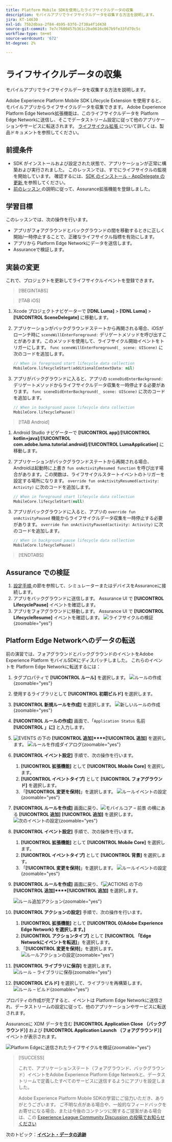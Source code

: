 ```yaml
---
title: Platform Mobile SDKを使用したライフサイクルデータの収集
description: モバイルアプリでライフサイクルデータを収集する方法を説明します。
jira: KT-14630
exl-id: 75b2dbaa-2f84-4b95-83f6-2f38a4f1d438
source-git-commit: 7e7c7600457b361c2ba9616c067b9fe33fd70c5c
workflow-type: tm+mt
source-wordcount: '672'
ht-degree: 2%

---
```


# ライフサイクルデータの収集

モバイルアプリでライフサイクルデータを収集する方法を説明します。

Adobe Experience Platform Mobile SDK Lifecycle Extension を使用すると、モバイルアプリからライフサイクルデータを収集できます。 Adobe Experience Platform Edge Network拡張機能は、このライフサイクルデータを Platform Edge Networkに送信し、そこでデータストリーム設定に従って他のアプリケーションやサービスに転送されます。 [ ライフサイクル拡張 ](https://developer.adobe.com/client-sdks/documentation/lifecycle-for-edge-network/) について詳しくは、製品ドキュメントを参照してください。


## 前提条件

* SDK がインストールおよび設定された状態で、アプリケーションが正常に構築および実行されました。 このレッスンでは、すでにライフサイクルの監視を開始しています。 確認するには、[SDK のインストール - AppDelegate の更新 ](install-sdks.md#update-appdelegate) を参照してください。
* [ 前のレッスン ](install-sdks.md) の説明に従って、Assurance拡張機能を登録しました。

## 学習目標

このレッスンでは、次の操作を行います。

<!--
* Add lifecycle field group to the schema.
* -->
* アプリがフォアグラウンドとバックグラウンドの間を移動するときに正しく開始/一時停止することで、正確なライフサイクル指標を有効にします。
* アプリから Platform Edge Networkにデータを送信します。
* Assuranceで検証します。

<!--
## Add lifecycle field group to schema

The Consumer Experience Event field group you added in the [previous lesson](create-schema.md) already contains the lifecycle fields, so you can skip this step. If you don't use Consumer Experience Event field group in your own app, you can add the lifecycle fields by doing the following:

1. Navigate to the schema interface as described in the [previous lesson](create-schema.md).
1. Open the **Luma Mobile App Event Schema** schema and select **[!UICONTROL Add]** next to Field groups.
    ![select add](assets/lifecycle-add.png){zoomable="yes"}
1. In the search bar, enter "lifecycle".
1. Select the checkbox next to **[!UICONTROL AEP Mobile Lifecycle Details]**.
1. Select **[!UICONTROL Add field groups]**.
    ![add field group](assets/lifecycle-lifecycle-field-group.png){zoomable="yes"}
1. Select **[!UICONTROL Save]**.
    ![save](assets/lifecycle-lifecycle-save.png){zoomable="yes"}
-->

## 実装の変更

これで、プロジェクトを更新してライフサイクルイベントを登録できます。

>[!BEGINTABS]

>[!TAB iOS]

1. Xcode プロジェクトナビゲーターで **[!DNL Luma]** > **[!DNL Luma]** > **[!UICONTROL SceneDelegate]** に移動します。

1. アプリケーションがバックグラウンドステートから再開される場合、iOSがローンチ時に `sceneWillEnterForeground:` デリゲートメソッドを呼び出すことがあります。このメソッドを使用して、ライフサイクル開始イベントをトリガーにします。 `func sceneWillEnterForeground(_ scene: UIScene)` に次のコードを追加します。

   ```swift
   // When in foreground start lifecycle data collection
   MobileCore.lifecycleStart(additionalContextData: nil)
   ```

1. アプリがバックグラウンドに入ると、アプリの `sceneDidEnterBackground:` デリゲートメソッドからライフサイクルデータ収集を一時停止する必要があります。 `func sceneDidEnterBackground(_ scene: UIScene)` に次のコードを追加します。

   ```swift
   // When in background pause lifecycle data collection
   MobileCore.lifecyclePause()
   ```

>[!TAB Android]

1. Android Studio ナビゲーターで **[!UICONTROL app]**/**[!UICONTROL kotlin+java]**/**[!UICONTROL com.adobe.luma.tutorial.android]**/**[!UICONTROL LumaApplication]** に移動します。

1. アプリケーションがバックグラウンドステートから再開される場合、Androidは起動時に上書き `fun onActivityResumed function` を呼び出す場合があります。この関数は、ライフサイクルスタートイベントのトリガーを設定する場所になります。 `override fun onActivityResumed(activity: Activity)` に次のコードを追加します。

   ```kotlin
   // When in foreground start lifecycle data collection
   MobileCore.lifecycleStart(null)
   ```

1. アプリがバックグラウンドに入ると、アプリの `override fun onActivityPaused` 機能からライフサイクルデータ収集を一時停止する必要があります。 `override fun onActivityPaused(activity: Activity)` に次のコードを追加します。

   ```kotlin
   // When in background pause lifecycle data collection
   MobileCore.lifecyclePause()
   ```

>[!ENDTABS]


## Assurance での検証

1. [ 設定手順 ](assurance.md#connecting-to-a-session) の節を参照して、シミュレーターまたはデバイスをAssuranceに接続します。
1. アプリをバックグラウンドに送信します。 Assurance UI で **[!UICONTROL LifecyclePause]** イベントを確認します。
1. アプリをフォアグラウンドに移動します。 Assurance UI で **[!UICONTROL LifecycleResume]** イベントを確認します。
   ![ ライフサイクルの検証 ](assets/lifecycle-lifecycle-assurance.png){zoomable="yes"}


## Platform Edge Networkへのデータの転送

前の演習では、フォアグラウンドとバックグラウンドのイベントをAdobe Experience Platform モバイルSDKにディスパッチしました。 これらのイベントを Platform Edge Networkに転送するには：

1. タグプロパティで **[!UICONTROL ルール]** を選択します。
   ![ ルールの作成 ](assets/rule-create.png){zoomable="yes"}
1. 使用するライブラリとして **[!UICONTROL 初期ビルド]** を選択します。
1. **[!UICONTROL 新規ルールを作成]** を選択します。
   ![ 新しいルールの作成 ](assets/rules-create-new.png){zoomable="yes"}
1. **[!UICONTROL ルールの作成]** 画面で、「`Application Status` 名前 **[!UICONTROL 」に]** と入力します。
1. ![EVENTS](https://spectrum.adobe.com/static/icons/workflow_18/Smock_AddCircle_18_N.svg) の下の **[!UICONTROL 追加]****[!UICONTROL 追加]** を選択します。
   ![ ルールを作成ダイアログ ](assets/rule-create-name.png){zoomable="yes"}
1. **[!UICONTROL イベント設定]** 手順で、次の操作を行います。
   1. **[!UICONTROL 拡張機能]** として **[!UICONTROL Mobile Core]** を選択します。
   1. **[!UICONTROL イベントタイプ]** として **[!UICONTROL フォアグラウンド]** を選択します。
   1. 「**[!UICONTROL 変更を保持]**」を選択します。
      ![ ルールイベントの設定 ](assets/rule-event-configuration.png){zoomable="yes"}
1. **[!UICONTROL ルールを作成]** 画面に戻り、![ モバイルコア – 前景 ](https://spectrum.adobe.com/static/icons/workflow_18/Smock_AddCircle_18_N.svg) の横にある **[!UICONTROL 追加]** **[!UICONTROL 追加]** を選択します。
   ![ 次のイベントの設定 ](assets/rule-event-configuration-next.png){zoomable="yes"}
1. **[!UICONTROL イベント設定]** 手順で、次の操作を行います。
   1. **[!UICONTROL 拡張機能]** として **[!UICONTROL Mobile Core]** を選択します。
   1. **[!UICONTROL イベントタイプ]** として **[!UICONTROL 背景]** を選択します。
   1. 「**[!UICONTROL 変更を保持]**」を選択します。
      ![ ルールイベントの設定 ](assets/rule-event-configuration-background.png){zoomable="yes"}
1. **[!UICONTROL ルールを作成]** 画面に戻り、「![ACTIONS](https://spectrum.adobe.com/static/icons/workflow_18/Smock_AddCircle_18_N.svg) の下の **[!UICONTROL 追加]****[!UICONTROL 追加]** を選択します。

   ![ ルール追加アクション ](assets/rule-action-button.png){zoomable="yes"}

1. **[!UICONTROL アクションの設定]** 手順で、次の操作を行います。
   1. **[!UICONTROL 拡張機能]** として **[!UICONTROL 0}Adobe Experience Edge Network} を選択します。]**
   1. **[!UICONTROL アクションタイプ]** として **[!UICONTROL 「Edge Networkにイベントを転送]**」を選択します。
   1. 「**[!UICONTROL 変更を保持]**」を選択します。
      ![ ルールアクションの設定 ](assets/rule-action-configuration.png){zoomable="yes"}
1. **[!UICONTROL ライブラリに保存]** を選択します。
   ![ ルール – ライブラリに保存 ](assets/rule-save-to-library.png){zoomable="yes"}
1. **[!UICONTROL ビルド]** を選択して、ライブラリを再構築します。
   ![ ルール – ビルド ](assets/rule-build.png){zoomable="yes"}

プロパティの作成が完了すると、イベントは Platform Edge Networkに送信され、データストリームの設定に従って、他のアプリケーションやサービスに転送されます。

Assuranceに XDM データを含む **[!UICONTROL Application Close （バックグラウンド）]** および **[!UICONTROL Application Launch （フォアグラウンド）]** イベントが表示されます。

![Platform Edgeに送信されたライフサイクルを検証 ](assets/lifecycle-edge-assurance.png){zoomable="yes"}

>[!SUCCESS]
>
>これで、アプリケーションステート（フォアグラウンド、バックグラウンド）イベントをAdobe Experience Platform Edge Networkと、データストリームで定義したすべてのサービスに送信するようにアプリを設定しました。
>
> Adobe Experience Platform Mobile SDKの学習にご協力いただき、ありがとうございます。 ご不明な点がある場合や、一般的なフィードバックをお寄せになる場合、または今後のコンテンツに関するご提案がある場合は、この [Experience League Community Discussion の投稿でお知らせください ](https://experienceleaguecommunities.adobe.com/t5/adobe-experience-platform-data/tutorial-discussion-implement-adobe-experience-cloud-in-mobile/td-p/443796)

次のトピック：**[イベント・データの追跡](events.md)**
